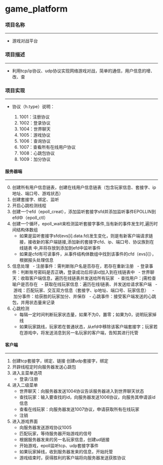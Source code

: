 # game_platform


### 项目名称
-----
- 游戏对战平台


### 项目描述
-----
- 利用tcp/ip协议、udp协议实现网络游戏对战，简单的通信，用户信息的增、改、查


### 项目实现
-----
- 协议（h.type）说明：

   1. 1001：注册协议
   2. 1002：登录协议
   3. 1004：世界聊天
   4. 1005：游戏协议
   5. 1006：查询协议
   6. 1007：查看所有在线用户协议
   7. 1008：心跳包协议
   8. 1009：加分协议

	
#### 服务器端
-----	
0. 创建所有用户信息链表，创建在线用户信息链表（包含玩家信息、套接字、ip地址、端口号、游戏状态）
1. 创建套接字、绑定、监听
2. 开启心跳检测线程
3. 创建一个efd（epoll_creat），添加监听套接字sfd并添加监听事件EPOLLIN到efd中（epoll_ctl）
4. 创建一个循环，epoll_wait来检测监听套接字事件,当有新的事件发生时,遍历时间结构体数组
   - 如果是监听套接字sfd(evs[i].data.fd)发生变化，则是有新客户端请求链接，接收新的客户端链接,添加新的套接字cfd、ip、端口号、协议族到在	        线链表   中,并将存放到添加到efd中监听事件
   - 如果是cfd有可读事件，从事件结构体数组中找到该事件的cfd（evs[i]），根据报头处理信息
5. 信息处理
   - 注册事件：需判断账户名是否存在，若存在重新注册
   - 登录事件：判断账号密码是否正确，登录成功后将该id加入到在线链表中
   - 世界聊天：收取客户端信息，遍历在线链表并发送给所有玩家
   - 查找用户：j需检查喻户是否存在
   - 获取在线玩家信息：遍历在线l链表、并发送给请求客户端
   - 游戏：匹配玩家、交互双方信息（套接字、ip地址、端口号、玩家信息）
   - 加分事件：给获胜的玩家加分、并保存
   - 心跳事件：接受客户端发送的心跳包，并用状态量来记录
6. 心跳检测
   - 每隔一定时间判断玩家状态量，如果不为0，置零；如果为0，说明玩家掉线
   - 如果玩家跳线，玩家若在普通状态，从efd中移除该客户端套接字；玩家若在游戏中，将发送消息到另一名玩家的客户端，告知其进行托管
   


#### 客户端
-----
1. 创建tcp套接字，绑定、链接
   创建udp套接字，绑定
2. 开辟线程定时向服务器发送心跳包
3. 进入主菜单选项
   - 登录/注册
4. 进入二级菜单
   - 世界聊天：向服务器发送1004协议告诉服务器进入到世界聊天状态
   - 查找玩家：输入要查找的id，向服务器发送1006协议，向服务其申请该id信息
   - 查看在线玩家：向服务器发送1007协议，申请获取所有在线玩家
   - 注销
5. 进入游戏界面
   - 向服务器发送游戏协议1005
   - 匹配玩家，等待服务器开始游戏的信号
   - 根据服务器发来的另一名玩家信息，创建ud链接
   - 开始游戏，epoll监听tcp、udp套接字事件
   - 如果玩家掉线，收到服务器发来的信息，开始托管
   - 游戏结束时，获得胜利的客户端将向服务器发送获胜协议















